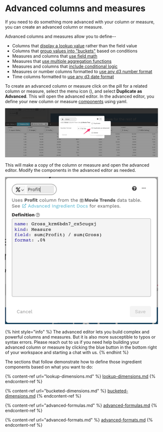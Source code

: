 # Advanced columns and measures

If you need to do something more advanced with your column or measure, you can create an advanced column or measure.&#x20;

Advanced columns and measures allow you to define--

* Columns that [display a lookup value](lookup-dimensions.md) rather than the field value
* Columns that [group values into "buckets"](bucketed-dimensions.md) based on conditions&#x20;
* Measures and columns that [use field math](advanced-formulas.md#field-math)
* Measures that [use multiple aggregation functions](advanced-formulas.md#multiple-aggregate-functions)
* Measures and columns that [include conditional logic](advanced-formulas.md#conditional-logic)
* Measures or number columns formatted to [use any d3 number format](advanced-formats.md#advanced-number-formats)
* Time columns formatted to [use any d3 date format](advanced-formats.md#advanced-date-formats)

To create an advanced column or measure click on the pill for a related column or measure, select the menu icon (<img src="../../../.gitbook/assets/ellipsis-h-solid.svg" alt="" data-size="line">), and select **Duplicate as Advanced**. This will open the advanced editor. In the advanced editor, you define your new column or measure [components](ingredient-components.md) using yaml.&#x20;

![Select Duplicate as Advanced to create an advanced column or measure](<../../../.gitbook/assets/image (352).png>)

This will make a copy of the column or measure and open the advanced editor. Modify the components in the advanced editor as needed.&#x20;

![After duplicating as advanced, you can modify the column or measure as needed](<../../../.gitbook/assets/image (446).png>)

{% hint style="info" %}
The advanced editor lets you build complex and powerful columns and measures. But it is also more susceptible to typos or syntax errors. Please reach out to us if you need help building your advanced column or measure by clicking the blue button in the bottom right of your workspace and starting a chat with us.&#x20;
{% endhint %}

The sections that follow demonstrate how to define those ingredient components based on what you want to do:

{% content-ref url="lookup-dimensions.md" %}
[lookup-dimensions.md](lookup-dimensions.md)
{% endcontent-ref %}

{% content-ref url="bucketed-dimensions.md" %}
[bucketed-dimensions.md](bucketed-dimensions.md)
{% endcontent-ref %}

{% content-ref url="advanced-formulas.md" %}
[advanced-formulas.md](advanced-formulas.md)
{% endcontent-ref %}

{% content-ref url="advanced-formats.md" %}
[advanced-formats.md](advanced-formats.md)
{% endcontent-ref %}
